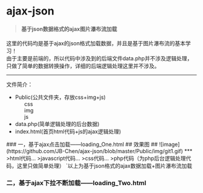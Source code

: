 # ajax-json
><h4>基于json数据格式的ajax图片瀑布流加载</h4>
这里的代码均是基于ajax的json格式加载数据，并且是基于图片瀑布流的基本学习！<br>
由于主要是前端的，所以代码中涉及到的后端文件data.php并不涉及逻辑处理，
只做了简单的数据转换操作，详细的后端逻辑处理这里并不涉及。
***
文件简介：
<ul>
  <li>
    Public(公共文件夹，存放css+img+js)
      <ol>css</ol>
      <ol>img</ol>
      <ol>js</ol>
   </li>
  <li>data.php(简单逻辑处理的后台数据)</li>
  <li>index.html(首页html代码+js的ajax逻辑处理)</li>
</ul>
### 一，基于ajax点击加载——loading_One.html
## 效果图 ##
![image](https://github.com/JB-Chen/ajax-json/blob/master/Public/img/git1.gif) 
***
>html代码...
>javascript代码...
>css代码...
>php代码（为php后台逻辑处理代码，这里只做简单处理）
`以上为基于json格式的ajax数据加载+图片瀑布流加载

### 二，基于ajax下拉不断加载——loading_Two.html